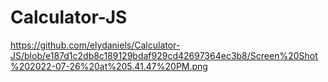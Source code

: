# Calculator-JS



https://github.com/elydaniels/Calculator-JS/blob/e187d1c2db8c189129bdaf929cd42697364ec3b8/Screen%20Shot%202022-07-26%20at%205.41.47%20PM.png
